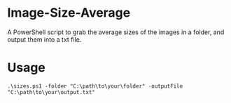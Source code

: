 # Image-Size-Average
A PowerShell script to grab the average sizes of the images in a folder, and output them into a txt file.

# Usage
```pwsh
.\sizes.ps1 -folder "C:\path\to\your\folder" -outputFile "C:\path\to\your\output.txt"
```
